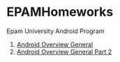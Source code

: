 # EPAMHomeworks
 Epam University Android Program
1. [Android Overview General](https://github.com/npogoncuk/EPAMHomeworks/tree/main/AndroidGeneralOverview#readme)
2. [Android Overview General Part 2](https://github.com/npogoncuk/EPAMHomeworks/tree/main/AndroidGeneralOverviewPart2/CameraPermissionTask-master#readme)
